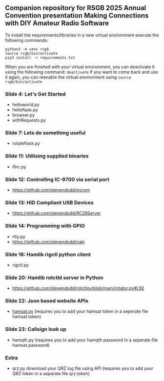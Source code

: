 Companion repository for RSGB 2025 Annual Convention presentation Making Connections with DIY Amateur Radio Software
--

To install the requirements/libraries in a new virtual environment execute the following commands:
```
python3 -m venv rsgb
source rsgb/bin/activate
pip3 install -r requirements.txt
```

When you are finished with your virtual environment, you can deactivate it using the following command: `deactivate` if you want to come back and use it again, you can reenable the virtual environment using `source rsgb/bin/activate`

### Slide 4: Let's Get Started
- helloworld.py
- helloflask.py
- browser.py
- withRequests.py

### Slide 7: Lets do something useful
- rotateflask.py

### Slide 11: Utilising supplied binaries
- flirc.py

### Slide 12: Controlling IC-9700 via serial port
- https://github.com/stevendodd/pycom

### Slide 13: HID Compliant USB Devices
- https://github.com/stevendodd/RC28Server

### Slide 14: Programming with GPIO
- rtty.py
- https://github.com/stevendodd/naki

### Slide 18: Hamlib rigctl python client
- rigctl.py

### Slide 20: Hamlib rotctld server in Python
- https://github.com/stevendodd/rotctlpy/blob/main/rotator.py#L92

### Slide 22: Json based website APIs
- <a href="./src/branch/main/hamsat.py">hamsat.py</a>  (requires you to add your hamsat token in a seperate file hamsat.token)

### Slide 23: Callsign look up
- hamqth.py  (requires you to add your hamqth password in a seperate file hamsat.password)

### Extra
- qrz.py  download your QRZ log file using API (requires you to add your QRZ token in a separate file qrz.token)
